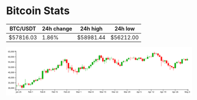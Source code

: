 # Bitcoin Stats

BTC/USDT|24h change|24h high|24h low|
|---|---|---|---|
|$57816.03|1.86%|$58981.44|$56212.00|

<img src="./chart.svg">
